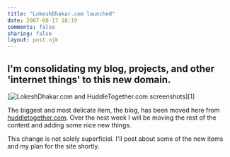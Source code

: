 ```yaml
---
title: "LokeshDhakar.com launched"
date: 2007-08-17 18:19
comments: false
sharing: false
layout: post.njk
---
```

## I'm consolidating my blog, projects, and other 'internet things' to this new domain.

<div class="figure">
  [<img src="/media/posts/lokeshdhakar-dot-com-launched/huddletogether_screenshot.png" alt="LokeshDhakar.com and HuddleTogether.com screenshots" class="diagram-alt" />][1]
</div>

The biggest and most delicate item, the blog, has been moved here from [huddletogether.com][1]. Over the next week I will be moving the rest of the content and adding some nice new things.

 [1]: http://huddletogether.com

This change is not solely superficial. I'll post about some of the new items and my plan for the site shortly.
